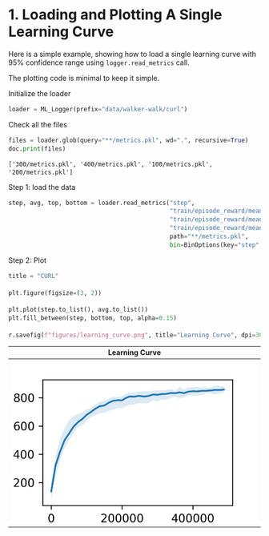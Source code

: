 
# 1. Loading and Plotting A Single Learning Curve

Here is a simple example, showing how to load a single learning curve with
95% confidence range using `logger.read_metrics` call.

The plotting code is minimal to keep it simple.

Initialize the loader
```python
loader = ML_Logger(prefix="data/walker-walk/curl")
```
Check all the files
```python
files = loader.glob(query="**/metrics.pkl", wd=".", recursive=True)
doc.print(files)
```

```
['300/metrics.pkl', '400/metrics.pkl', '100/metrics.pkl', '200/metrics.pkl']
```
Step 1: load the data
```python
step, avg, top, bottom = loader.read_metrics("step",
                                             "train/episode_reward/mean",
                                             "train/episode_reward/mean@95%",
                                             "train/episode_reward/mean@5%",
                                             path="**/metrics.pkl",
                                             bin=BinOptions(key="step", size=40))
```
Step 2: Plot
```python
title = "CURL"

plt.figure(figsize=(3, 2))

plt.plot(step.to_list(), avg.to_list())
plt.fill_between(step, bottom, top, alpha=0.15)

r.savefig(f"figures/learning_curve.png", title="Learning Curve", dpi=300)
```

| **Learning Curve** |
|:------------------:|
| <img style="align-self:center;" src="figures/learning_curve.png" image="None" styles="{'margin': '0.5em'}" width="None" height="None" dpi="300"/> |
